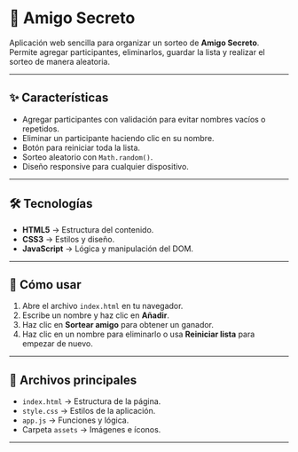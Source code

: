 # 🎁 Amigo Secreto

Aplicación web sencilla para organizar un sorteo de **Amigo Secreto**.  
Permite agregar participantes, eliminarlos, guardar la lista y realizar el sorteo de manera aleatoria.

---

## ✨ Características
- Agregar participantes con validación para evitar nombres vacíos o repetidos.
- Eliminar un participante haciendo clic en su nombre.
- Botón para reiniciar toda la lista.
- Sorteo aleatorio con `Math.random()`.
- Diseño responsive para cualquier dispositivo.

---

## 🛠 Tecnologías
- **HTML5** → Estructura del contenido.
- **CSS3** → Estilos y diseño.
- **JavaScript** → Lógica y manipulación del DOM.

---

## 🚀 Cómo usar
1. Abre el archivo `index.html` en tu navegador.
2. Escribe un nombre y haz clic en **Añadir**.
3. Haz clic en **Sortear amigo** para obtener un ganador.
4. Haz clic en un nombre para eliminarlo o usa **Reiniciar lista** para empezar de nuevo.

---

## 📂 Archivos principales
- `index.html` → Estructura de la página.
- `style.css` → Estilos de la aplicación.
- `app.js` → Funciones y lógica.
- Carpeta `assets` → Imágenes e íconos.

---

